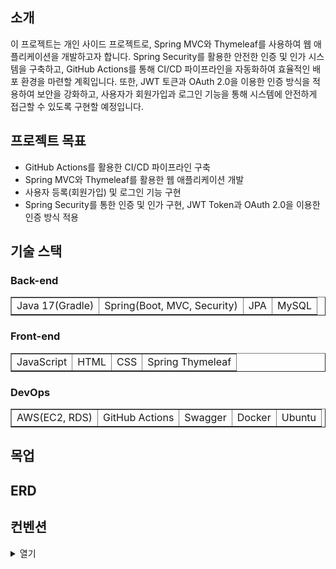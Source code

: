 ## 소개
이 프로젝트는 개인 사이드 프로젝트로, Spring MVC와 Thymeleaf를 사용하여 웹 애플리케이션을 개발하고자 합니다. Spring Security를 활용한 안전한 인증 및 인가 시스템을 구축하고, GitHub Actions를 통해 CI/CD 파이프라인을 자동화하여 효율적인 배포 환경을 마련할 계획입니다. 또한, JWT 토큰과 OAuth 2.0을 이용한 인증 방식을 적용하여 보안을 강화하고, 사용자가 회원가입과 로그인 기능을 통해 시스템에 안전하게 접근할 수 있도록 구현할 예정입니다.

## 프로젝트 목표
- GitHub Actions를 활용한 CI/CD 파이프라인 구축
- Spring MVC와 Thymeleaf를 활용한 웹 애플리케이션 개발
- 사용자 등록(회원가입) 및 로그인 기능 구현
- Spring Security를 통한 인증 및 인가 구현, JWT Token과 OAuth 2.0을 이용한 인증 방식 적용

## 기술 스택
### Back-end
<table border="1">
  <tr>
    <td>Java 17(Gradle)</td>
    <td>Spring(Boot, MVC, Security)</td>
    <td>JPA</td>
    <td>MySQL</td>
  </tr>
</table>

### Front-end
<table border="1">
  <tr>
    <td>JavaScript</td>
    <td>HTML</td>
    <td>CSS</td>
    <td>Spring Thymeleaf</td>
  </tr>
</table>

### DevOps
<table border="1">
  <tr>
    <td>AWS(EC2, RDS)</td>
    <td>GitHub Actions</td>
    <td>Swagger</td>
    <td>Docker</td>
    <td>Ubuntu</td>
  </tr>
</table>

## 목업

## ERD

## 컨벤션
<details>
<summary>열기</summary>

## branch rule
<table border="1">
  <thead>
    <tr>
      <th>Type</b></th>
      <th>Description</th>      
    </tr>
  </thead>
  <tbody>
    <tr>
      <td>main</td>
      <td>최종 배포 버전의 코드가 유지되는 브랜치</td>            
    </tr>
    <tr>
      <td>feature</td>
      <td>새로운 기능 개발을 위한 독립적인 브랜치로, 개발 후 main에 병합</td>            
    </tr>
  </tbody>
</table>

GitHub Flow 전략을 선택하게 되었다.<br><br>
이 전략을 선택한 이유는 브랜치 구조와 규칙이 직관적이고 간단하여 소규모 개인 사이드 프로젝트에 적합하다. 또한, PR 방식의 자동화 시스템이 release 브랜치 역할을 대체할 수 있어, CI/CD를 활용한 자동화된 배포와 결합하면 더 유연하고 효율적인 개발이 가능하다.

## commit rule
<table border="1">
  <thead>
    <tr>
      <th>Type</b></th>
      <th>Description</th>      
    </tr>
  </thead>
  <tbody>
    <tr>
      <td><b>feature</b></td>
      <td>새로운 기능 추가</td>      
    </tr>
    <tr>
      <td><b>fix</b></td>
      <td>버그 수정</td>      
    </tr>
    <tr>
      <td><b>test</b></td>
      <td>테스트 코드</td>      
    </tr>
  </tbody>
</table>

### Example
<table border="1">
  <thead>
    <tr>
      <th>Type</b></th>
      <th>Issue Number</b></th>
      <th>Description</th>      
    </tr>
  </thead>
  <tbody>
    <tr>
      <td>feat</td>
      <td>#01</td>      
      <td>기능 구현</td>      
    </tr>
  </tbody>
</table>

</details>
